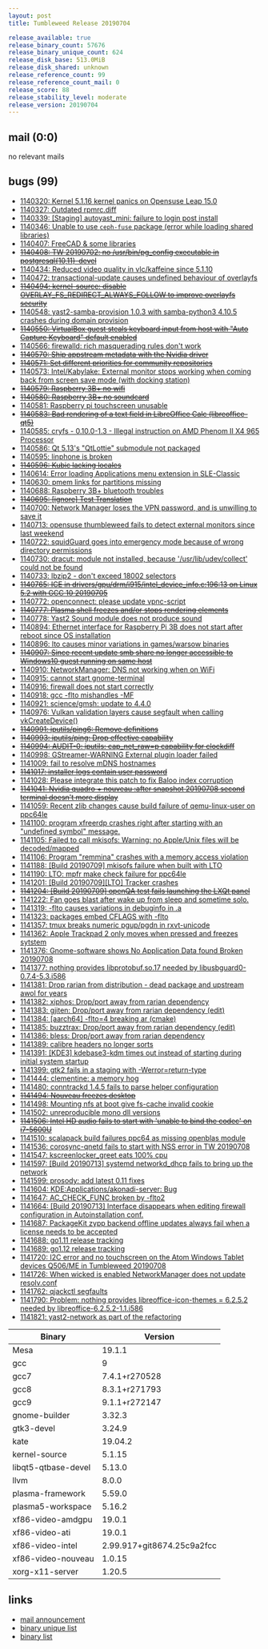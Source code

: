 ```yaml
---
layout: post
title: Tumbleweed Release 20190704

release_available: true
release_binary_count: 57676
release_binary_unique_count: 624
release_disk_base: 513.0MiB
release_disk_shared: unknown
release_reference_count: 99
release_reference_count_mail: 0
release_score: 88
release_stability_level: moderate
release_version: 20190704
---
```


## mail (0:0)

no relevant mails

## bugs (99)

<!--more-->

- [1140320: Kernel 5.1.16 kernel panics on Opensuse Leap 15.0](https://bugzilla.opensuse.org/show_bug.cgi?id=1140320)
- [1140327: Outdated rpmrc.diff](https://bugzilla.opensuse.org/show_bug.cgi?id=1140327)
- [1140339: \[Staging\] autoyast_mini: failure to login post install](https://bugzilla.opensuse.org/show_bug.cgi?id=1140339)
- [1140346: Unable to use `ceph-fuse` package (error while loading shared libraries)](https://bugzilla.opensuse.org/show_bug.cgi?id=1140346)
- [1140407: FreeCAD & some libraries](https://bugzilla.opensuse.org/show_bug.cgi?id=1140407)
- ~~[1140408: TW 20190702: no /usr/bin/pg_config executable in postgresql{10,11}-devel](https://bugzilla.opensuse.org/show_bug.cgi?id=1140408)~~
- [1140434: Reduced video quality in vlc/kaffeine since 5.1.10](https://bugzilla.opensuse.org/show_bug.cgi?id=1140434)
- [1140472: transactional-update causes undefined behaviour of overlayfs](https://bugzilla.opensuse.org/show_bug.cgi?id=1140472)
- ~~[1140494: kernel-source: disable OVERLAY_FS_REDIRECT_ALWAYS_FOLLOW to improve overlayfs security](https://bugzilla.opensuse.org/show_bug.cgi?id=1140494)~~
- [1140548: yast2-samba-provision 1.0.3 with samba-python3 4.10.5 crashes during domain provision](https://bugzilla.opensuse.org/show_bug.cgi?id=1140548)
- ~~[1140550: VirtualBox guest steals keyboard input from host with "Auto Capture Keyboard" default enabled](https://bugzilla.opensuse.org/show_bug.cgi?id=1140550)~~
- [1140566: firewalld: rich masquerading rules don't work](https://bugzilla.opensuse.org/show_bug.cgi?id=1140566)
- ~~[1140570: Ship appstream metadata with the Nvidia driver](https://bugzilla.opensuse.org/show_bug.cgi?id=1140570)~~
- ~~[1140571: Set different priorities for community repositories](https://bugzilla.opensuse.org/show_bug.cgi?id=1140571)~~
- [1140573: Intel/Kabylake: External monitor stops working when coming back from screen save mode (with docking station)](https://bugzilla.opensuse.org/show_bug.cgi?id=1140573)
- ~~[1140579: Raspberry 3B+ no wifi](https://bugzilla.opensuse.org/show_bug.cgi?id=1140579)~~
- ~~[1140580: Raspberry 3B+ no soundcard](https://bugzilla.opensuse.org/show_bug.cgi?id=1140580)~~
- [1140581: Raspberry pi touchscreen unusable](https://bugzilla.opensuse.org/show_bug.cgi?id=1140581)
- ~~[1140583: Bad rendering of a text field in LibreOffice Calc (libreoffice-qt5)](https://bugzilla.opensuse.org/show_bug.cgi?id=1140583)~~
- [1140585: cryfs - 0.10.0-1.3 - Illegal instruction on AMD Phenom II X4 965 Processor](https://bugzilla.opensuse.org/show_bug.cgi?id=1140585)
- [1140586: Qt 5.13's "QtLottie" submodule not packaged](https://bugzilla.opensuse.org/show_bug.cgi?id=1140586)
- [1140595: linphone is broken](https://bugzilla.opensuse.org/show_bug.cgi?id=1140595)
- ~~[1140596: Kubic lacking locales](https://bugzilla.opensuse.org/show_bug.cgi?id=1140596)~~
- [1140614: Error loading Applications menu extension in SLE-Classic](https://bugzilla.opensuse.org/show_bug.cgi?id=1140614)
- [1140630: pmem links for partitions missing](https://bugzilla.opensuse.org/show_bug.cgi?id=1140630)
- [1140688: Raspberry 3B+ bluetooth troubles](https://bugzilla.opensuse.org/show_bug.cgi?id=1140688)
- ~~[1140695: \[ignore\] Test Translation](https://bugzilla.opensuse.org/show_bug.cgi?id=1140695)~~
- [1140700: Network Manager loses the VPN password, and is unwilling to save it](https://bugzilla.opensuse.org/show_bug.cgi?id=1140700)
- [1140713: opensuse thumbleweed fails to detect external monitors since last weekend](https://bugzilla.opensuse.org/show_bug.cgi?id=1140713)
- [1140722: squidGuard goes into emergency mode because of wrong directory permissions](https://bugzilla.opensuse.org/show_bug.cgi?id=1140722)
- [1140730: dracut: module not installed, because '/usr/lib/udev/collect' could not be found](https://bugzilla.opensuse.org/show_bug.cgi?id=1140730)
- [1140733: lbzip2 - don't exceed 18002 selectors](https://bugzilla.opensuse.org/show_bug.cgi?id=1140733)
- ~~[1140765: ICE in drivers/gpu/drm/i915/intel_device_info.c:196:13 on Linux 5.2 with GCC 10 20190705](https://bugzilla.opensuse.org/show_bug.cgi?id=1140765)~~
- [1140772: openconnect: please update  vpnc-script](https://bugzilla.opensuse.org/show_bug.cgi?id=1140772)
- ~~[1140777: Plasma shell freezes and/or stops rendering elements](https://bugzilla.opensuse.org/show_bug.cgi?id=1140777)~~
- [1140778: Yast2 Sound module does not produce sound](https://bugzilla.opensuse.org/show_bug.cgi?id=1140778)
- [1140894: Ethernet interface for Raspberry Pi 3B does not start after reboot since OS installation](https://bugzilla.opensuse.org/show_bug.cgi?id=1140894)
- [1140896: lto causes minor variations in games/warsow binaries](https://bugzilla.opensuse.org/show_bug.cgi?id=1140896)
- ~~[1140907: Since recent update smb share no longer accessible to Windows10 guest running on same host](https://bugzilla.opensuse.org/show_bug.cgi?id=1140907)~~
- [1140910: NetworkManager: DNS not working when on WiFi](https://bugzilla.opensuse.org/show_bug.cgi?id=1140910)
- [1140915: cannot start gnome-terminal](https://bugzilla.opensuse.org/show_bug.cgi?id=1140915)
- [1140916: firewall does not start correctly](https://bugzilla.opensuse.org/show_bug.cgi?id=1140916)
- [1140918: gcc -flto mishandles -MF](https://bugzilla.opensuse.org/show_bug.cgi?id=1140918)
- [1140921: science/gmsh: update to 4.4.0](https://bugzilla.opensuse.org/show_bug.cgi?id=1140921)
- [1140976: Vulkan validation layers cause segfault when calling vkCreateDevice()](https://bugzilla.opensuse.org/show_bug.cgi?id=1140976)
- ~~[1140991: iputils/ping6: Remove definitions](https://bugzilla.opensuse.org/show_bug.cgi?id=1140991)~~
- ~~[1140993: iputils/ping: Drop effective capability](https://bugzilla.opensuse.org/show_bug.cgi?id=1140993)~~
- ~~[1140994: AUDIT-0: iputils: cap_net_raw=p capability for clockdiff](https://bugzilla.opensuse.org/show_bug.cgi?id=1140994)~~
- [1140998: GStreamer-WARNING External plugin loader failed](https://bugzilla.opensuse.org/show_bug.cgi?id=1140998)
- [1141009: fail to resolve mDNS hostnames](https://bugzilla.opensuse.org/show_bug.cgi?id=1141009)
- ~~[1141017: installer logs contain user password](https://bugzilla.opensuse.org/show_bug.cgi?id=1141017)~~
- [1141028: Please integrate this patch to fix Baloo index corruption](https://bugzilla.opensuse.org/show_bug.cgi?id=1141028)
- ~~[1141041: Nvidia quadro + nouveau :after snapshot 20190708 second terminal doesn't more display](https://bugzilla.opensuse.org/show_bug.cgi?id=1141041)~~
- [1141059: Recent zlib changes cause build failure of qemu-linux-user on ppc64le](https://bugzilla.opensuse.org/show_bug.cgi?id=1141059)
- [1141100: program xfreerdp crashes right after starting with an "undefined symbol" message.](https://bugzilla.opensuse.org/show_bug.cgi?id=1141100)
- [1141105: Failed to call mkisofs: Warning: no Apple/Unix files will be decoded/mapped](https://bugzilla.opensuse.org/show_bug.cgi?id=1141105)
- [1141106: Program "remmina" crashes with a memory access violation](https://bugzilla.opensuse.org/show_bug.cgi?id=1141106)
- [1141188: \[Build 20190709\] mkisofs failure when built with LTO](https://bugzilla.opensuse.org/show_bug.cgi?id=1141188)
- [1141190: LTO: mpfr make check failure for ppc64le](https://bugzilla.opensuse.org/show_bug.cgi?id=1141190)
- [1141201: \[Build 20190709\]\[LTO\] Tracker crashes](https://bugzilla.opensuse.org/show_bug.cgi?id=1141201)
- ~~[1141204: \[Build 20190709\] openQA test fails launching the LXQt panel](https://bugzilla.opensuse.org/show_bug.cgi?id=1141204)~~
- [1141222: Fan goes blast after wake up from sleep and sometime solo.](https://bugzilla.opensuse.org/show_bug.cgi?id=1141222)
- [1141319: -flto causes variations in debuginfo in .a](https://bugzilla.opensuse.org/show_bug.cgi?id=1141319)
- [1141323: packages embed CFLAGS with -flto](https://bugzilla.opensuse.org/show_bug.cgi?id=1141323)
- [1141357: tmux breaks numeric pgup/pgdn in rxvt-unicode](https://bugzilla.opensuse.org/show_bug.cgi?id=1141357)
- [1141362: Apple Trackpad 2 only moves when pressed and freezes sytstem](https://bugzilla.opensuse.org/show_bug.cgi?id=1141362)
- [1141376: Gnome-software shows No Application Data found Broken 20190708](https://bugzilla.opensuse.org/show_bug.cgi?id=1141376)
- [1141377: nothing provides libprotobuf.so.17 needed by libusbguard0-0.7.4-5.3.i586](https://bugzilla.opensuse.org/show_bug.cgi?id=1141377)
- [1141381: Drop rarian from distribution - dead package and upstream awol for years](https://bugzilla.opensuse.org/show_bug.cgi?id=1141381)
- [1141382: xiphos: Drop/port away from rarian dependency](https://bugzilla.opensuse.org/show_bug.cgi?id=1141382)
- [1141383: gjiten: Drop/port away from rarian dependency (edit)](https://bugzilla.opensuse.org/show_bug.cgi?id=1141383)
- [1141384: \[aarch64\] -flto=4 breaking ar (cmake)](https://bugzilla.opensuse.org/show_bug.cgi?id=1141384)
- [1141385: buzztrax: Drop/port away from rarian dependency (edit)](https://bugzilla.opensuse.org/show_bug.cgi?id=1141385)
- [1141386: bless: Drop/port away from rarian dependency](https://bugzilla.opensuse.org/show_bug.cgi?id=1141386)
- [1141389: calibre headers no longer sorts](https://bugzilla.opensuse.org/show_bug.cgi?id=1141389)
- [1141391: \[KDE3\] kdebase3-kdm times out instead of starting during initial system startup](https://bugzilla.opensuse.org/show_bug.cgi?id=1141391)
- [1141399: gtk2 fails in a staging with -Werror=return-type](https://bugzilla.opensuse.org/show_bug.cgi?id=1141399)
- [1141444: clementine: a memory hog](https://bugzilla.opensuse.org/show_bug.cgi?id=1141444)
- [1141480: conntrackd 1.4.5 fails to parse helper configuration](https://bugzilla.opensuse.org/show_bug.cgi?id=1141480)
- ~~[1141494: Nouveau freezes desktop](https://bugzilla.opensuse.org/show_bug.cgi?id=1141494)~~
- [1141498: Mounting nfs at boot give fs-cache invalid cookie](https://bugzilla.opensuse.org/show_bug.cgi?id=1141498)
- [1141502: unreproducible mono dll versions](https://bugzilla.opensuse.org/show_bug.cgi?id=1141502)
- ~~[1141506: Intel HD audio fails to start with 'unable to bind the codec' on i7-5600U](https://bugzilla.opensuse.org/show_bug.cgi?id=1141506)~~
- [1141510: scalapack build failures ppc64 as missing openblas module](https://bugzilla.opensuse.org/show_bug.cgi?id=1141510)
- [1141536: corosync-qnetd fails to start with NSS error in TW 20190708](https://bugzilla.opensuse.org/show_bug.cgi?id=1141536)
- [1141547: kscreenlocker_greet eats 100% cpu](https://bugzilla.opensuse.org/show_bug.cgi?id=1141547)
- [1141597: \[Build 20190713\] systemd networkd_dhcp fails to bring up the network](https://bugzilla.opensuse.org/show_bug.cgi?id=1141597)
- [1141599: prosody: add latest 0.11 fixes](https://bugzilla.opensuse.org/show_bug.cgi?id=1141599)
- [1141604: KDE:Applications/akonadi-server: Bug](https://bugzilla.opensuse.org/show_bug.cgi?id=1141604)
- [1141647: AC_CHECK_FUNC broken by -flto2](https://bugzilla.opensuse.org/show_bug.cgi?id=1141647)
- [1141664: \[Build 20190713\] Interface disappears when editing firewall configuration in Autoinstallation conf.](https://bugzilla.opensuse.org/show_bug.cgi?id=1141664)
- [1141687: PackageKit zypp backend offline updates always fail when a license needs to be accepted](https://bugzilla.opensuse.org/show_bug.cgi?id=1141687)
- [1141688: go1.11 release tracking](https://bugzilla.opensuse.org/show_bug.cgi?id=1141688)
- [1141689: go1.12 release tracking](https://bugzilla.opensuse.org/show_bug.cgi?id=1141689)
- [1141720: I2C error and no touchscreen  on  the Atom Windows Tablet devices Q506/ME in Tumbleweed 20190708](https://bugzilla.opensuse.org/show_bug.cgi?id=1141720)
- [1141726: When wicked is enabled NetworkManager does not update resolv.conf](https://bugzilla.opensuse.org/show_bug.cgi?id=1141726)
- [1141762: qjackctl segfaults](https://bugzilla.opensuse.org/show_bug.cgi?id=1141762)
- [1141790: Problem: nothing provides libreoffice-icon-themes = 6.2.5.2 needed by libreoffice-6.2.5.2-1.1.i586](https://bugzilla.opensuse.org/show_bug.cgi?id=1141790)
- [1141821: yast2-network as part of the refactoring](https://bugzilla.opensuse.org/show_bug.cgi?id=1141821)

Binary | Version
--- | ---
Mesa | 19.1.1
gcc | 9
gcc7 | 7.4.1+r270528
gcc8 | 8.3.1+r271793
gcc9 | 9.1.1+r272147
gnome-builder | 3.32.3
gtk3-devel | 3.24.9
kate | 19.04.2
kernel-source | 5.1.15
libqt5-qtbase-devel | 5.13.0
llvm | 8.0.0
plasma-framework | 5.59.0
plasma5-workspace | 5.16.2
xf86-video-amdgpu | 19.0.1
xf86-video-ati | 19.0.1
xf86-video-intel | 2.99.917+git8674.25c9a2fcc
xf86-video-nouveau | 1.0.15
xorg-x11-server | 1.20.5

## links

- [mail announcement](https://lists.opensuse.org/opensuse-factory/2019-07/msg00087.html)
- [binary unique list](http://download.opensuse.org/history/20190704/rpm.unique.list)
- [binary list](http://download.opensuse.org/history/20190704/rpm.list)
